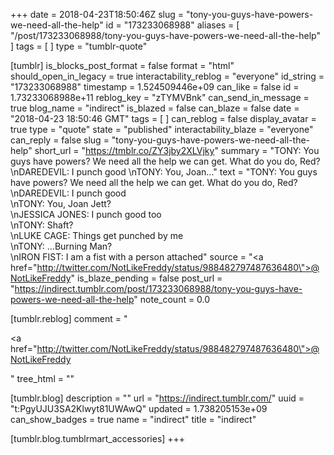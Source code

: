 +++
date = 2018-04-23T18:50:46Z
slug = "tony-you-guys-have-powers-we-need-all-the-help"
id = "173233068988"
aliases = [ "/post/173233068988/tony-you-guys-have-powers-we-need-all-the-help" ]
tags = [ ]
type = "tumblr-quote"

[tumblr]
is_blocks_post_format = false
format = "html"
should_open_in_legacy = true
interactability_reblog = "everyone"
id_string = "173233068988"
timestamp = 1.524509446e+09
can_like = false
id = 1.73233068988e+11
reblog_key = "zTYMVBnk"
can_send_in_message = true
blog_name = "indirect"
is_blazed = false
can_blaze = false
date = "2018-04-23 18:50:46 GMT"
tags = [ ]
can_reblog = false
display_avatar = true
type = "quote"
state = "published"
interactability_blaze = "everyone"
can_reply = false
slug = "tony-you-guys-have-powers-we-need-all-the-help"
short_url = "https://tmblr.co/ZY3jby2XLVjky"
summary = "TONY: You guys have powers? We need all the help we can get. What do you do, Red? \nDAREDEVIL: I punch good \nTONY: You, Joan..."
text = "TONY: You guys have powers? We need all the help we can get. What do you do, Red?<br/>\nDAREDEVIL: I punch good<br/>\nTONY: You, Joan Jett?<br/>\nJESSICA JONES: I punch good too<br/>\nTONY: Shaft?<br/>\nLUKE CAGE: Things get punched by me<br/>\nTONY: &hellip;Burning Man?<br/>\nIRON FIST: I am a fist with a person attached"
source = "<a href=\"http://twitter.com/NotLikeFreddy/status/988482797487636480\">@NotLikeFreddy</a>"
is_blaze_pending = false
post_url = "https://indirect.tumblr.com/post/173233068988/tony-you-guys-have-powers-we-need-all-the-help"
note_count = 0.0

[tumblr.reblog]
comment = "<p><a href=\"http://twitter.com/NotLikeFreddy/status/988482797487636480\">@NotLikeFreddy</a></p>"
tree_html = ""

[tumblr.blog]
description = ""
url = "https://indirect.tumblr.com/"
uuid = "t:PgyUJU3SA2Klwyt81UWAwQ"
updated = 1.738205153e+09
can_show_badges = true
name = "indirect"
title = "indirect"

[tumblr.blog.tumblrmart_accessories]
+++
